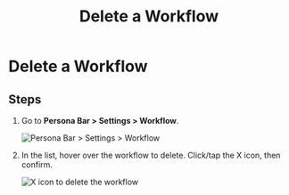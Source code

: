 ﻿---
uid: content-managers-delete-workflow-pb-all
topic: delete-workflow-pb-all
locale: en
title: Delete a Workflow
dnneditions: Evoq Content,Evoq Engage
dnnversion: 09.02.00
parent-topic: content-managers-workflows-overview
related-topics: create-workflow-pb-all,edit-workflow-pb-all,configure-workflow-state-pb-all
---

# Delete a Workflow

## Steps

1.  Go to **Persona Bar \> Settings \> Workflow**.
    
    ![Persona Bar > Settings > Workflow](/images/scr-pbar-cmg-Settings-E91.png)
    
2.  In the list, hover over the workflow to delete. Click/tap the X icon, then confirm.
    
      
    
    ![X icon to delete the workflow](/images/scr-pb-Workflows-icons-X.png)
